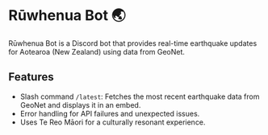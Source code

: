 # Rūwhenua Bot 🌏

Rūwhenua Bot is a Discord bot that provides real-time earthquake updates for Aotearoa (New Zealand) using data from GeoNet.

## Features
- Slash command `/latest`: Fetches the most recent earthquake data from GeoNet and displays it in an embed.
- Error handling for API failures and unexpected issues.
- Uses Te Reo Māori for a culturally resonant experience.
